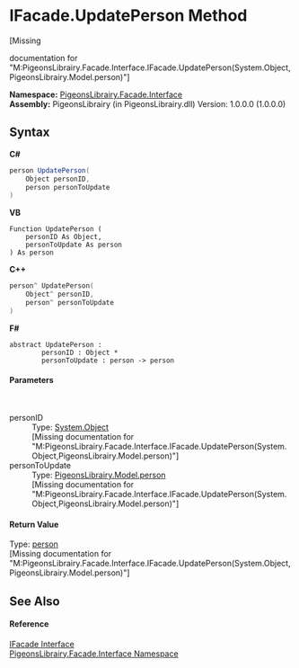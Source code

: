 # IFacade.UpdatePerson Method 
 

\[Missing <summary> documentation for "M:PigeonsLibrairy.Facade.Interface.IFacade.UpdatePerson(System.Object,PigeonsLibrairy.Model.person)"\]

**Namespace:**&nbsp;<a href="0bd0bf76-0a1d-3924-30ff-4e9d41df9d8e">PigeonsLibrairy.Facade.Interface</a><br />**Assembly:**&nbsp;PigeonsLibrairy (in PigeonsLibrairy.dll) Version: 1.0.0.0 (1.0.0.0)

## Syntax

**C#**<br />
``` C#
person UpdatePerson(
	Object personID,
	person personToUpdate
)
```

**VB**<br />
``` VB
Function UpdatePerson ( 
	personID As Object,
	personToUpdate As person
) As person
```

**C++**<br />
``` C++
person^ UpdatePerson(
	Object^ personID, 
	person^ personToUpdate
)
```

**F#**<br />
``` F#
abstract UpdatePerson : 
        personID : Object * 
        personToUpdate : person -> person 

```


#### Parameters
&nbsp;<dl><dt>personID</dt><dd>Type: <a href="http://msdn2.microsoft.com/en-us/library/e5kfa45b" target="_blank">System.Object</a><br />\[Missing <param name="personID"/> documentation for "M:PigeonsLibrairy.Facade.Interface.IFacade.UpdatePerson(System.Object,PigeonsLibrairy.Model.person)"\]</dd><dt>personToUpdate</dt><dd>Type: <a href="a9ed19a7-a394-5e30-cca4-a3883320ea27">PigeonsLibrairy.Model.person</a><br />\[Missing <param name="personToUpdate"/> documentation for "M:PigeonsLibrairy.Facade.Interface.IFacade.UpdatePerson(System.Object,PigeonsLibrairy.Model.person)"\]</dd></dl>

#### Return Value
Type: <a href="a9ed19a7-a394-5e30-cca4-a3883320ea27">person</a><br />\[Missing <returns> documentation for "M:PigeonsLibrairy.Facade.Interface.IFacade.UpdatePerson(System.Object,PigeonsLibrairy.Model.person)"\]

## See Also


#### Reference
<a href="f3257391-39a8-b0f7-b443-3799176561c3">IFacade Interface</a><br /><a href="0bd0bf76-0a1d-3924-30ff-4e9d41df9d8e">PigeonsLibrairy.Facade.Interface Namespace</a><br />